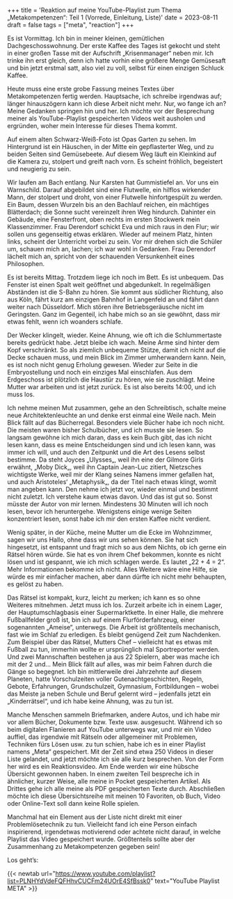 +++
title = 'Reaktion auf meine YouTube-Playlist zum Thema „Metakompetenzen“: Teil 1 (Vorrede, Einleitung, Liste)'
date = 2023-08-11
draft = false
tags = ["meta", "reaction"]
+++

Es ist Vormittag. Ich bin in meiner kleinen, gemütlichen Dachgeschosswohnung. Der erste Kaffee des Tages ist gekocht und steht in einer großen Tasse mit der Aufschrift „Krisenmanager“ neben mir. Ich trinke ihn erst gleich, denn ich hatte vorhin eine größere Menge Gemüsesaft und bin jetzt erstmal satt, also viel zu voll, selbst für einen einzigen Schluck Kaffee.

Heute muss eine erste grobe Fassung meines Textes über Metakompetenzen fertig werden. Hauptsache, ich schreibe irgendwas auf; länger hinauszögern kann ich diese Arbeit nicht mehr. Nur, wo fange ich an? Meine Gedanken springen hin und her. Ich möchte vor der Besprechung meiner als YouTube-Playlist gespeicherten Videos weit ausholen und ergründen, woher mein Interesse für dieses Thema kommt.

Auf einem alten Schwarz-Weiß-Foto ist Opas Garten zu sehen. Im Hintergrund ist ein Häuschen, in der Mitte ein gepflasterter Weg, und zu beiden Seiten sind Gemüsebeete. Auf diesem Weg läuft ein Kleinkind auf die Kamera zu, stolpert und greift nach vorn. Es scheint fröhlich, begeistert und neugierig zu sein.

Wir laufen am Bach entlang. Nur Karsten hat Gummistiefel an. Vor uns ein Warnschild. Darauf abgebildet sind eine Flutwelle, ein hilflos wirkender Mann, der stolpert und droht, von einer Flutwelle hinfortgespült zu werden. Ein Baum, dessen Wurzeln bis an den Bachlauf reichen, ein mächtiges Blätterdach; die Sonne sucht vereinzelt ihren Weg hindurch. Dahinter ein Gebäude, eine Fensterfront, oben rechts im ersten Stockwerk mein Klassenzimmer. Frau Derendorf schickt Eva und mich raus in den Flur; wir sollen uns gegenseitig etwas erklären. Wieder auf meinem Platz, hinten links, scheint der Unterricht vorbei zu sein. Vor mir drehen sich die Schüler um, schauen mich an, lachen; ich war wohl in Gedanken. Frau Derendorf lächelt mich an, spricht von der schauenden Versunkenheit eines Philosophen.

Es ist bereits Mittag. Trotzdem liege ich noch im Bett. Es ist unbequem. Das Fenster ist einen Spalt weit geöffnet und abgedunkelt. In regelmäßigen Abständen ist die S-Bahn zu hören. Sie kommt aus südlicher Richtung, also aus Köln, fährt kurz am einzigen Bahnhof in Langenfeld an und fährt dann weiter nach Düsseldorf. Mich stören ihre Betriebsgeräusche nicht im Geringsten. Ganz im Gegenteil, ich habe mich so an sie gewöhnt, dass mir etwas fehlt, wenn ich woanders schlafe.

Der Wecker klingelt, wieder. Keine Ahnung, wie oft ich die Schlummertaste bereits gedrückt habe. Jetzt bleibe ich wach. Meine Arme sind hinter dem Kopf verschränkt. So als ziemlich unbequeme Stütze, damit ich nicht auf die Decke schauen muss, und mein Blick im Zimmer umherwandern kann. Nein, es ist noch nicht genug Erholung gewesen. Wieder zur Seite in die Embryostellung und noch ein einziges Mal einschlafen. Aus dem Erdgeschoss ist plötzlich die Haustür zu hören, wie sie zuschlägt. Meine Mutter war arbeiten und ist jetzt zurück. Es ist also bereits 14:00, und ich muss los.

Ich nehme meinen Mut zusammen, gehe an den Schreibtisch, schalte meine neue Architektenleuchte an und denke erst einmal eine Weile nach. Mein Blick fällt auf das Bücherregal. Besonders viele Bücher habe ich noch nicht. Die meisten waren bisher Schulbücher, und ich musste sie lesen. So langsam gewöhne ich mich daran, dass es kein Buch gibt, das ich nicht lesen kann, dass es meine Entscheidungen sind und ich lesen kann, was immer ich will, und auch den Zeitpunkt und die Art des Lesens selbst bestimme. Da steht Joyces „Ulysses„, weil ihn eine der Gilmore Girls erwähnt, „Moby Dick„, weil ihn Captain Jean-Luc zitiert, Nietzsches wichtigste Werke, weil mir der Klang seines Namens immer gefallen hat, und auch Aristoteles‘ „Metaphysik„, da der Titel nach etwas klingt, womit man angeben kann. Den nehme ich jetzt vor, wieder einmal und bestimmt nicht zuletzt. Ich verstehe kaum etwas davon. Und das ist gut so. Sonst müsste der Autor von mir lernen. Mindestens 30 Minuten will ich noch lesen, bevor ich heruntergehe. Wenigstens einige wenige Seiten konzentriert lesen, sonst habe ich mir den ersten Kaffee nicht verdient.

Wenig später, in der Küche, meine Mutter um die Ecke im Wohnzimmer, sagen wir uns Hallo, ohne dass wir uns sehen können. Sie hat sich hingesetzt, ist entspannt und fragt mich so aus dem Nichts, ob ich gerne ein Rätsel hören würde. Sie hat es von ihrem Chef bekommen, konnte es nicht lösen und ist gespannt, wie ich mich schlagen werde. Es lautet „22 + 4 = 2“. Mehr Informationen bekomme ich nicht. Alles Weitere wäre eine Hilfe, sie würde es mir einfacher machen, aber dann dürfte ich nicht mehr behaupten, es gelöst zu haben.

Das Rätsel ist kompakt, kurz, leicht zu merken; ich kann es so ohne Weiteres mitnehmen. Jetzt muss ich los. Zurzeit arbeite ich in einem Lager, der Hauptumschlagbasis einer Supermarktkette. In einer Halle, die mehrere Fußballfelder groß ist, bin ich auf einem Flurförderfahrzeug, einer sogenannten „Ameise“, unterwegs. Die Arbeit ist größtenteils mechanisch, fast wie im Schlaf zu erledigen. Es bleibt genügend Zeit zum Nachdenken. Zum Beispiel über das Rätsel, Mutters Chef – vielleicht hat es etwas mit Fußball zu tun, immerhin wollte er ursprünglich mal Sportreporter werden. Und zwei Mannschaften bestehen ja aus 22 Spielern, aber was mache ich mit der 2 und… Mein Blick fällt auf alles, was mir beim Fahren durch die Gänge so begegnet. Ich bin mittlerweile drei Jahrzehnte auf diesem Planeten, hatte Vorschulzeiten voller Gutenachtgeschichten, Regeln, Gebote, Erfahrungen, Grundschulzeit, Gymnasium, Fortbildungen – wobei das Meiste ja neben Schule und Beruf gelernt wird – jedenfalls jetzt ein „Kinderrätsel“, und ich habe keine Ahnung, was zu tun ist.

Manche Menschen sammeln Briefmarken, andere Autos, und ich habe mir vor allem Bücher, Dokumente bzw. Texte usw. ausgesucht. Während ich so beim digitalen Flanieren auf YouTube unterwegs war, und mir ein Video auffiel, das irgendwie mit Rätseln oder allgemeiner mit Problemen, Techniken fürs Lösen usw. zu tun schien, habe ich es in einer Playlist namens „Meta“ gespeichert. Mit der Zeit sind etwa 250 Videos in dieser Liste gelandet, und jetzt möchte ich sie alle kurz besprechen. Von der Form her wird es ein Reaktionsvideo. Am Ende werden wir eine hübsche Übersicht gewonnen haben. In einem zweiten Teil bespreche ich in ähnlicher, kurzer Weise, alle meine in Pocket gespeicherten Artikel. Als Drittes gehe ich alle meine als PDF gespeicherten Texte durch. Abschließen möchte ich diese Übersichtsreihe mit meinen 10 Favoriten, ob Buch, Video oder Online-Text soll dann keine Rolle spielen.

Manchmal hat ein Element aus der Liste nicht direkt mit einer Problemlösetechnik zu tun. Vielleicht fand ich eine Person einfach inspirierend, irgendetwas motivierend oder achtete nicht darauf, in welche Playlist das Video gespeichert wurde. Größtenteils sollte aber der Zusammenhang zu Metakompetenzen gegeben sein!

Los geht’s:

{{< newtab url="https://www.youtube.com/playlist?list=PLNHYdVdeFQFHhvCUCFm24UOrE4SfBssk0" text="YouTube Playlist META" >}}  